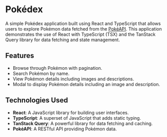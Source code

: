 # Pokédex

A simple Pokédex application built using React and TypeScript that allows users to explore Pokémon data fetched from the [PokéAPI](https://pokeapi.co). This application demonstrates the use of React with TypeScript (TSX) and the TanStack Query library for data fetching and state management.

## Features

- Browse through Pokémon with pagination.
- Search Pokémon by name.
- View Pokémon details including images and descriptions.
- Modal to display Pokémon details including an image and description.

## Technologies Used

- **React**: A JavaScript library for building user interfaces.
- **TypeScript**: A superset of JavaScript that adds static typing.
- **TanStack Query**: A powerful library for data fetching and caching.
- **PokéAPI**: A RESTful API providing Pokémon data.
